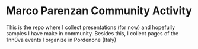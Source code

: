 # Marco Parenzan Community Activity

This is the repo where I collect presentations (for now) and hopefully samples I have make in community.
Besides this, I collect pages of the 1nn0va events I organize in Pordenone (Italy)